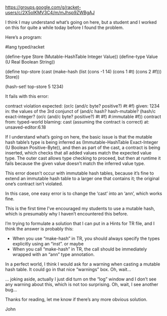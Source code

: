 https://groups.google.com/g/racket-users/c/2X5olKMV3C4/m/mJhsp9ZWBgAJ

I think I may understand what’s going on here, but a student and I worked on this for quite a while today before I found the problem. 

Here’s a program: 

#lang typed/racket 

(define-type Store (Mutable-HashTable Integer Value)) 
(define-type Value (U Real Boolean String)) 

(define top-store (cast (make-hash (list 
(cons -1 14) 
(cons 1 #t) 
(cons 2 #f))) 
Store)) 

(hash-set! top-store 5 1234) 

It fails with this error: 

contract violation 
expected: (or/c (and/c byte? positive?) #t #f) 
given: 1234 
in: the values of 
the 3rd conjunct of 
(and/c 
hash? 
hash-mutable? 
(hash/c 
exact-integer? 
(or/c (and/c byte? positive?) #t #f) 
#:immutable 
#f)) 
contract from: typed-world 
blaming: cast 
(assuming the contract is correct) 
at: unsaved-editor:6.18 

If I understand what’s going on here, the basic issue is that the mutable hash table’s type is being inferred as (Immutable-HashTable Exact-Integer (U Boolean Positive-Byte)), and then as part of the cast, a contract is being inserted, which checks that all added values match the expected value type. The outer cast allows type checking to proceed, but then at runtime it fails because the given value doesn’t match the inferred value type. 

This error doesn’t occur with immutable hash tables, because it’s fine to extend an immutable hash table to a larger one that contains it; the original one’s contract isn’t violated. 

In this case, one easy error is to change the ‘cast’ into an ‘ann’, which works fine. 

This is the first time I’ve encouraged my students to use a mutable hash, which is presumably why I haven’t encountered this before. 

I’m trying to formulate a solution that I can put in a Hints for TR file, and I think the answer is probably this: 

- When you use “make-hash” in TR, you should always specify the types explicitly using an “inst”. 
or maybe 
- When you call “make-hash” in TR, the call should be immediately wrapped with an “ann” type annotation. 

In a perfect world, I think I would ask for a warning when casting a mutable hash table. It could go in that nice “warnings” box. Oh, wait… 

… joking aside, actually I just did turn on the “log” window and I don’t see any warning about this, which is not too surprising. Oh, wait, I see another bug… 

Thanks for reading, let me know if there’s any more obvious solution. 

John 
